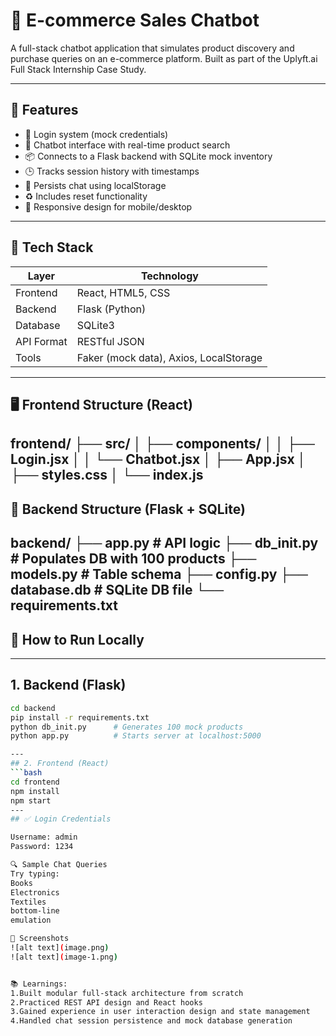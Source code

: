 # 🛒 E-commerce Sales Chatbot

A full-stack chatbot application that simulates product discovery and purchase queries on an e-commerce platform. Built as part of the Uplyft.ai Full Stack Internship Case Study.

---

## 📌 Features

- 🔐 Login system (mock credentials)
- 💬 Chatbot interface with real-time product search
- 📦 Connects to a Flask backend with SQLite mock inventory
- 🕒 Tracks session history with timestamps
- 💾 Persists chat using localStorage
- ♻️ Includes reset functionality
- 📱 Responsive design for mobile/desktop

---

## 🧱 Tech Stack

| Layer       | Technology       |
|-------------|------------------|
| Frontend    | React, HTML5, CSS |
| Backend     | Flask (Python)   |
| Database    | SQLite3          |
| API Format  | RESTful JSON     |
| Tools       | Faker (mock data), Axios, LocalStorage |

---

## 🖥️ Frontend Structure (React)
frontend/
├── src/
│ ├── components/
│ │ ├── Login.jsx
│ │ └── Chatbot.jsx
│ ├── App.jsx
│ ├── styles.css
│ └── index.js
---

## 🔧 Backend Structure (Flask + SQLite)
backend/
├── app.py # API logic
├── db_init.py # Populates DB with 100 products
├── models.py # Table schema
├── config.py
├── database.db # SQLite DB file
└── requirements.txt
---

## 🚀 How to Run Locally

---

## 1. Backend (Flask)
```bash
cd backend
pip install -r requirements.txt
python db_init.py      # Generates 100 mock products
python app.py          # Starts server at localhost:5000

---
## 2. Frontend (React)
```bash
cd frontend
npm install
npm start   
---
## ✅ Login Credentials

Username: admin
Password: 1234

🔍 Sample Chat Queries
Try typing:
Books
Electronics
Textiles
bottom-line
emulation

📸 Screenshots
![alt text](image.png)
![alt text](image-1.png)


📚 Learnings:
1.Built modular full-stack architecture from scratch
2.Practiced REST API design and React hooks
3.Gained experience in user interaction design and state management
4.Handled chat session persistence and mock database generation

